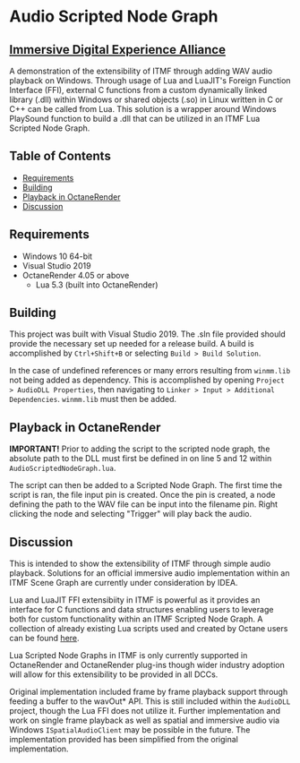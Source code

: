 # Audio Scripted Node Graph

## [Immersive Digital Experience Alliance](http://immersivealliance.org/)

A demonstration of the extensibility of ITMF through adding WAV audio playback on Windows. Through usage of Lua and LuaJIT's Foreign Function Interface (FFI), external C functions from a custom dynamically linked library (.dll) within Windows or shared objects (.so) in Linux written in C or C++ can be called from Lua. This solution is a wrapper around Windows PlaySound function to build a .dll that can be utilized in an ITMF Lua Scripted Node Graph.

## Table of Contents

* [Requirements](#requirements)
* [Building](#Building)
* [Playback in OctaneRender](#playback-in-octanerender)
* [Discussion](#discussion)

## Requirements

* Windows 10 64-bit
* Visual Studio 2019
* OctaneRender 4.05 or above
    * Lua 5.3 (built into OctaneRender)

## Building

This project was built with Visual Studio 2019. The .sln file provided should provide the necessary set up needed for a release build. A build is accomplished by `Ctrl+Shift+B` or selecting `Build > Build Solution`.

In the case of undefined references or many errors resulting from `winmm.lib` not being added as dependency. This is accomplished by opening `Project > AudioDLL Properties`, then navigating to `Linker > Input > Additional Dependencies`. `winmm.lib` must then be added. 

## Playback in OctaneRender

**IMPORTANT!**
Prior to adding the script to the scripted node graph, the absolute path to the DLL must first be defined in on line 5 and 12 within `AudioScriptedNodeGraph.lua`.

The script can then be added to a Scripted Node Graph. The first time the script is ran, the file input pin is created. Once the pin is created, a node defining the path to the WAV file can be input into the filename pin. Right clicking the node and selecting "Trigger" will play back the audio.

## Discussion

This is intended to show the extensibility of ITMF through simple audio playback. Solutions for an official immersive audio implementation within an ITMF Scene Graph are currently under consideration by IDEA.

Lua and LuaJIT FFI extensibiity in ITMF is powerful as it provides an interface for C functions and data structures enabling users to leverage both for custom functionality within an ITMF Scripted Node Graph. A collection of already existing Lua scripts used and created by Octane users can be found [here](https://render.otoy.com/forum/viewtopic.php?f=73&t=57252).

Lua Scripted Node Graphs in ITMF is only currently supported in OctaneRender and OctaneRender plug-ins though wider industry adoption will allow for this extensibility to be provided in all DCCs.

Original implementation included frame by frame playback support through feeding a buffer to the wavOut* API. This is still included within the `AudioDLL` project, though the Lua FFI does not utilize it. Further implementation and work on single frame playback as well as spatial and immersive audio via Windows `ISpatialAudioClient` may be possible in the future. The implementation provided has been simplified from the original implementation.